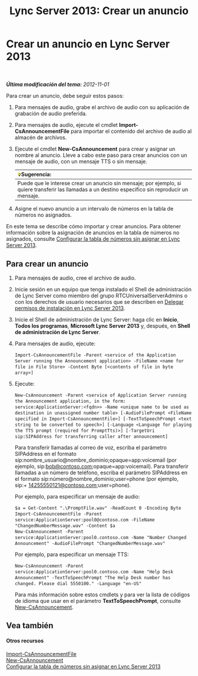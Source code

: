 ﻿---
title: 'Lync Server 2013: Crear un anuncio'
TOCTitle: Crear un anuncio
ms:assetid: a6fd5922-fe46-41ba-94e3-c76b1101a31b
ms:mtpsurl: https://technet.microsoft.com/es-es/library/Gg412783(v=OCS.15)
ms:contentKeyID: 48276281
ms.date: 01/07/2017
mtps_version: v=OCS.15
ms.translationtype: HT
---

# Crear un anuncio en Lync Server 2013

 

_**Última modificación del tema:** 2012-11-01_

Para crear un anuncio, debe seguir estos pasos:

1.  Para mensajes de audio, grabe el archivo de audio con su aplicación de grabación de audio preferida.

2.  Para mensajes de audio, ejecute el cmdlet **Import-CsAnnouncementFile** para importar el contenido del archivo de audio al almacén de archivos.

3.  Ejecute el cmdlet **New-CsAnnouncement** para crear y asignar un nombre al anuncio. Lleve a cabo este paso para crear anuncios con un mensaje de audio, con un mensaje TTS o sin mensaje.
    
    <table>
    <thead>
    <tr class="header">
    <th><img src="images/JJ205319.tip(OCS.15).gif" title="tip" alt="tip" />Sugerencia:</th>
    </tr>
    </thead>
    <tbody>
    <tr class="odd">
    <td>Puede que le interese crear un anuncio sin mensaje; por ejemplo, si quiere transferir las llamadas a un destino específico sin reproducir un mensaje.</td>
    </tr>
    </tbody>
    </table>


4.  Asigne el nuevo anuncio a un intervalo de números en la tabla de números no asignados.

En este tema se describe cómo importar y crear anuncios. Para obtener información sobre la asignación de anuncios en la tabla de números no asignados, consulte [Configurar la tabla de números sin asignar en Lync Server 2013](lync-server-2013-configure-the-unassigned-number-table.md).

## Para crear un anuncio

1.  Para mensajes de audio, cree el archivo de audio.

2.  Inicie sesión en un equipo que tenga instalado el Shell de administración de Lync Server como miembro del grupo RTCUniversalServerAdmins o con los derechos de usuario necesarios que se describen en [Delegar permisos de instalación en Lync Server 2013](lync-server-2013-delegate-setup-permissions.md).

3.  Inicie el Shell de administración de Lync Server: haga clic en **Inicio**, **Todos los programas**, **Microsoft Lync Server 2013** y, después, en **Shell de administración de Lync Server**.

4.  Para mensajes de audio, ejecute:
    
        Import-CsAnnouncementFile -Parent <service of the Application Server running the Announcement application> -FileName <name for file in File Store> -Content Byte [<contents of file in byte array>]

5.  Ejecute:
    
        New-CsAnnouncement -Parent <service of Application Server running the Announcement application, in the form: service:ApplicationServer:<fqdn>> -Name <unique name to be used as destination in unassigned number table> [-AudioFilePrompt <FileName specified in Import-CsAnnouncementFile>] [-TextToSpeechPrompt <text string to be converted to speech>] [-Language <Language for playing the TTS prompt (required for PromptTts)>] [-TargetUri sip:SIPAddress for transferring caller after announcement]
    
    Para transferir llamadas al correo de voz, escriba el parámetro SIPAddress en el formato sip:nombre\_usuario@nombre\_dominio;opaque=app:voicemail (por ejemplo, sip:bob@contoso.com;opaque=app:voicemail). Para transferir llamadas a un número de teléfono, escriba el parámetro SIPAddress en el formato sip:número@nombre\_dominio;user=phone (por ejemplo, sip:+ 14255550121@contoso.com;user=phone).
    
    Por ejemplo, para especificar un mensaje de audio:
    
        $a = Get-Content ".\PromptFile.wav" -ReadCount 0 -Encoding Byte
        Import-CsAnnouncementFile -Parent service:ApplicationServer:pool0@contoso.com -FileName "ChangedNumberMessage.wav" -Content $a
        New-CsAnnouncement -Parent service:ApplicationServer:pool0.contoso.com -Name "Number Changed Announcement" -AudioFilePrompt "ChangedNumberMessage.wav"
    
    Por ejemplo, para especificar un mensaje TTS:
    
        New-CsAnnouncement -Parent service:ApplicationServer:pool0.contoso.com -Name "Help Desk Announcement" -TextToSpeechPrompt "The Help Desk number has changed. Please dial 5550100." -Language "en-US"
    
    Para más información sobre estos cmdlets y para ver la lista de códigos de idioma que usar en el parámetro **TextToSpeechPrompt**, consulte [New-CsAnnouncement](new-csannouncement.md).

## Vea también

#### Otros recursos

[Import-CsAnnouncementFile](import-csannouncementfile.md)  
[New-CsAnnouncement](new-csannouncement.md)  
[Configurar la tabla de números sin asignar en Lync Server 2013](lync-server-2013-configure-the-unassigned-number-table.md)


